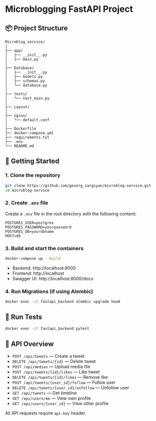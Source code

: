 # Microblogging FastAPI Project

## 📦 Project Structure
```
Microblog_service/
│
├── app/
│   ├── __init__.py   
│   ├── main.py       
│
├── Database/
│   ├── __init__.py
│   ├── models.py
│   ├── schemas.py
│   └── database.py
│
├── tests/
│   └── test_main.py
│
├── Layout/
│
├── nginx/
│   └── default.conf
│
├── Dockerfile
├── docker-compose.yml
├── requirements.txt
├── .env
└── README.md

```

## 🚀 Getting Started
### 1. Clone the repository
```bash
git clone https://github.com/gevorg_sargsyan/microblog-service.git
cd microblog-service
```

### 2. Create `.env` file
Create a `.env` file in the root directory with the following content:
```env
POSTGRES_USER=postgres
POSTGRES_PASSWORD=yourpassword
POSTGRES_DB=yourdbname
HOST=db
```

### 3. Build and start the containers
```bash
docker-compose up --build
```

- Backend: http://localhost:8000
- Frontend: http://localhost
- Swagger UI: http://localhost:8000/docs

### 4. Run Migrations (if using Alembic)
```bash
docker exec -it fastapi_backend alembic upgrade head
```

## 🧪 Run Tests
```bash
docker exec -it fastapi_backend pytest
```

## 📂 API Overview
- `POST /api/tweets` — Create a tweet
- `DELETE /api/tweets/{id}` — Delete tweet
- `POST /api/medias` — Upload media file
- `POST /api/tweets/{id}/likes` — Like tweet
- `DELETE /api/tweets/{id}/likes` — Remove like
- `POST /api/tweets/{user_id}/follow` — Follow user
- `DELETE /api/tweets/{user_id}/unfollow` — Unfollow user
- `GET /api/tweets` — Get timeline
- `GET /api/users/me` — View own profile
- `GET /api/users/{user_id}` — View other profile

All API requests require `api-key` header.


